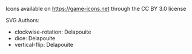 Icons available on https://game-icons.net through the CC BY 3.0 license

SVG Authors:

- clockwise-rotation: Delapouite
- dice: Delapouite
- vertical-flip: Delapouite